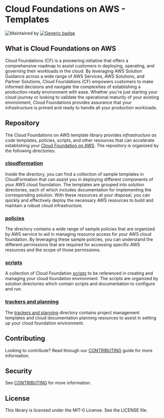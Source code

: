 # Cloud Foundations on AWS - Templates

![Maintained by](https://img.shields.io/badge/maintained%20by-AWS-orange)
[![Generic badge](https://img.shields.io/badge/license-MIT-blue.svg)](https://shields.io/)

## What is Cloud Foundations on AWS

Cloud Foundations (CF) is a pioneering initiative that offers a comprehensive roadmap to assist customers in deploying, operating, and governing their workloads in the cloud. By leveraging AWS Solution Guidance across a wide range of AWS Services, AWS Solutions, and Partner Solutions, Cloud Foundations (CF) empowers customers to make informed decisions and navigate the complexities of establishing a production-ready environment with ease. Whether you're just starting your cloud journey or looking to validate the operational maturity of your existing environment, Cloud Foundations provides assurance that your infrastructure is primed and ready to handle all your production workloads.

## Repository

The Cloud Foundations on AWS template library provides *infrastructure as code* templates, policies, scripts, and other resources that can accelerate establishing your [Cloud Foundation on AWS](https://aws.amazon.com/architecture/cloud-foundations/). The repository is organized by the following directories:

### [cloudformation](./cloudformation/.README.md)

Inside the directory, you can find a collection of sample templates in CloudFormation that can assist you in deploying different components of your AWS cloud foundation. The templates are grouped into solution directories, each of which includes documentation for implementing the corresponding solution. With these resources at your disposal, you can quickly and effectively deploy the necessary AWS resources to build and maintain a robust cloud infrastructure.

### [policies](./policies/README.md)

The directory contains a wide range of sample policies that are organized by AWS service to aid in managing resource access for your AWS cloud foundation. By leveraging these sample policies, you can understand the different permissions that are required for accessing specific AWS resources and the scope of those permissions.

### [scripts](./scripts/README.md)

A collection of Cloud Foundation [scripts](./scripts/README.md) to be referenced in creating and managing your cloud foundation environment. The scripts are organized by solution directories which contain scripts and documentation to configure and run.

### [trackers and planning](./trackers-and-planning/README.md)

The [trackers and planning](./trackers-and-planning/README.md) directory contains project management templates and cloud documentation planning resources to assist in setting up your cloud foundation environment.

## Contributing

Looking to contribute? Read through our [CONTRIBUTING](./CONTRIBUTING.md) guide for more information.

## Security

See [CONTRIBUTING](CONTRIBUTING.md#security-issue-notifications) for more information.

## License

This library is licensed under the MIT-0 License. See the LICENSE file.
